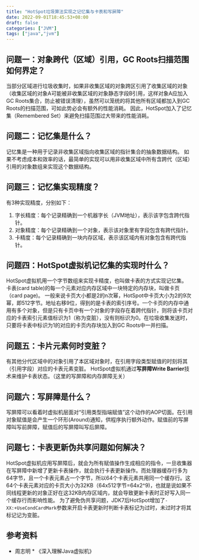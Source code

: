 ```yaml
---
title: "HotSpot垃圾算法实现之记忆集与卡表和写屏障"
date: 2022-09-01T18:45:53+08:00
draft: false
categories: ["JVM"]
tags: ["java","jvm"]
---
```


## 问题一：对象跨代（区域）引用，GC Roots扫描范围如何界定？
当部分区域进行垃圾收集时，如果非收集区域的对象跨区引用了收集区域的对象（收集区域的对象A可能被非收集区域的对象静态字段B引用，这样对象A应加入GC Roots集合，防止被错误清理），虽然可以笼统的将其他所有区域都加入到GC Roots的扫描范围，可如此势必会有额外的性能消耗。
因此，HotSpot加入了记忆集（Remembered Set）来避免扫描范围过大带来的性能消耗。

## 问题二：记忆集是什么？
记忆集是一种用于记录非收集区域指向收集区域的指针集合的抽象数据结构。
如果不考虑成本和效率的话，最简单的实现可以用非收集区域中所有含跨代（区域）引用的对象数组来实现这个数据结构。

## 问题三：记忆集实现精度？
有3种实现精度，分别如下：
1. 字长精度：每个记录精确到一个机器字长（JVM地址），表示该字包含跨代指针。
2. 对象精度：每个记录精确到一个对象，表示该对象里有字段包含有跨代指针。
3. 卡精度：每个记录精确到一块内存区域，表示该区域内有对象包含有跨代指针。

## 问题四：HotSpot虚拟机记忆集的实现时什么？
HotSpot虚拟机用一个字节数组来实现卡精度，也叫做卡表的方式实现记忆集。
卡表(card table)的每一个元素对应内存区域中一块特定的内存块，叫做卡页（card page)。
一般来说卡页大小都是2的n次幂，HotSpot中卡页大小为2的9次幂，即512字节。地址右移9位，得到的是卡表的索引序号。一个卡页的内存中通用有多个对象，但是只有卡页中有一个对象的字段存在着跨代指针，则将该卡页对应的卡表索引元素值标识为1（称为变脏），没有则标识为0。在垃圾收集发送时，只要将卡表中标识为1的对应的卡页内存块加入到GC Roots中一并扫描。

## 问题五：卡片元素何时变脏？
有其他分代区域中的对象引用了本区域对象时，在引用字段类型赋值的时刻将其（引用字段）对应的卡表元素变脏。
HotSpot虚拟机通过**写屏障Write Barrier**技术来维护卡表状态。（这里的写屏障和内存屏障无关）

## 问题六：写屏障是什么？
写屏障可以看着时虚拟机层面对“引用类型指端赋值”这个动作的AOP切面。在引用对象赋值是会产生一个环形(Around)通知，供程序执行额外动作。赋值前的写屏障叫写前屏障，赋值后的写屏障叫写后屏障。

## 问题七：卡表更新伪共享问题如何解决？
HotSpot虚拟机应用写屏障后，就会为所有赋值操作生成相应的指令，一旦收集器在写屏障中新增了更新卡表操作，就会执行卡表更新操作。而处理器缓存行多为64字节，且一个卡表元素占一个字节，所以64个卡表元素共用同一个缓存行。这64个卡表元素对应的卡页大小为32KB（64x512字节=64x2^9)，也就是说如果不同线程更新的对象正好在这32KB内存区域内，就会导致更新卡表时正好写入同一个缓存行而影响性能。
为了避免伪共享问题，JDK7后HotSpot增加了`-XX:+UseCondCardMark`参数来开启卡表更新时判断卡表标记为过时，未过时才将其标记记为变脏。

## 参考资料
* 周志明 * 《深入理解Java虚拟机》


